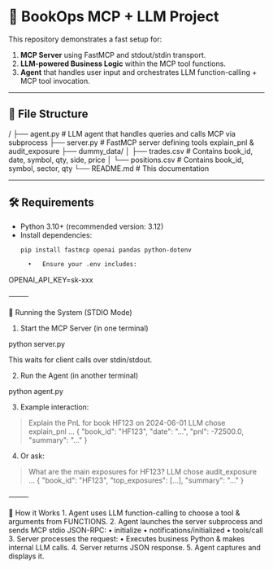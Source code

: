 # 📘 BookOps MCP + LLM Project

This repository demonstrates a fast setup for:

1. **MCP Server** using FastMCP and stdout/stdin transport.
2. **LLM-powered Business Logic** within the MCP tool functions.
3. **Agent** that handles user input and orchestrates LLM function-calling + MCP tool invocation.

---

## 📁 File Structure

/
├── agent.py             # LLM agent that handles queries and calls MCP via subprocess
├── server.py            # FastMCP server defining tools explain_pnl & audit_exposure
├── dummy_data/
│   ├── trades.csv       # Contains book_id, date, symbol, qty, side, price
│   └── positions.csv    # Contains book_id, symbol, sector, qty
└── README.md            # This documentation

---

## 🛠️ Requirements

- Python 3.10+ (recommended version: 3.12)
- Install dependencies:
  ```bash
  pip install fastmcp openai pandas python-dotenv

	•	Ensure your .env includes:

OPENAI_API_KEY=sk-xxx



⸻

🚀 Running the System (STDIO Mode)

1. Start the MCP Server (in one terminal)

python server.py

This waits for client calls over stdin/stdout.

2. Run the Agent (in another terminal)

python agent.py

3. Example interaction:

> Explain the PnL for book HF123 on 2024-06-01
LLM chose explain_pnl …
{ "book_id": "HF123", "date": "...", "pnl": -72500.0, "summary": "…" }

4. Or ask:

> What are the main exposures for HF123?
LLM chose audit_exposure …
{ "book_id": "HF123", "top_exposures": [...], "summary": "..." }


⸻

🔄 How it Works
	1.	Agent uses LLM function-calling to choose a tool & arguments from FUNCTIONS.
	2.	Agent launches the server subprocess and sends MCP stdio JSON-RPC:
	•	initialize
	•	notifications/initialized
	•	tools/call
	3.	Server processes the request:
	•	Executes business Python & makes internal LLM calls.
	4.	Server returns JSON response.
	5.	Agent captures and displays it.